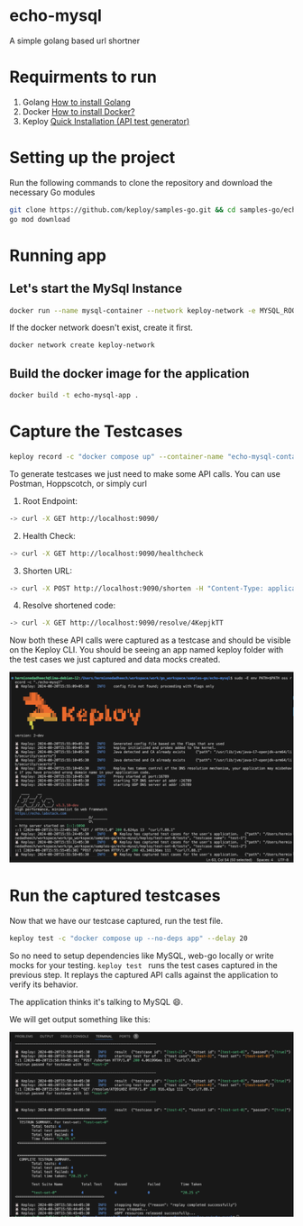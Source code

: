 # echo-mysql
A simple golang based url shortner


# Requirments to run
1. Golang [How to install Golang](https://go.dev/doc/install)
2. Docker [How to install Docker?](https://docs.docker.com/engine/install/)
3. Keploy [Quick Installation (API test generator)](https://github.com/keploy/keploy?tab=readme-ov-file#-quick-installation-api-test-generator)


# Setting up the project
Run the following commands to clone the repository and download the necessary Go modules


``` bash
git clone https://github.com/keploy/samples-go.git && cd samples-go/echo-mysql
go mod download
```


# Running app

## Let's start the MySql Instance

``` bash
docker run --name mysql-container --network keploy-network -e MYSQL_ROOT_PASSWORD=password -e MYSQL_DATABASE=uss -p 3306:3306 --rm -d mysql:latest
```

If the docker network doesn't exist, create it first.

```bash
docker network create keploy-network
```

## Build the docker image for the application 

``` bash
docker build -t echo-mysql-app . 
```

# Capture the Testcases

``` bash
keploy record -c "docker compose up" --container-name "echo-mysql-container" --buildDelay 60
```

To generate testcases we just need to make some API calls. You can use Postman, Hoppscotch, or simply curl


1. Root Endpoint:
```bash
-> curl -X GET http://localhost:9090/
```


2. Health Check:
```bash
-> curl -X GET http://localhost:9090/healthcheck
```


3. Shorten URL:
```bash
-> curl -X POST http://localhost:9090/shorten -H "Content-Type: application/json" -d '{"url": "https://github.com"}'
```


4. Resolve shortened code:

```bash
-> curl -X GET http://localhost:9090/resolve/4KepjkTT
```

Now both these API calls were captured as a testcase and should be visible on the Keploy CLI. You should be seeing an app named keploy folder with the test cases we just captured and data mocks created.

![alt text](https://github.com/Hermione2408/samples-go/blob/app/echo-mysql/img/keploy_record.png?raw=true)

# Run the captured testcases

Now that we have our testcase captured, run the test file.

```bash
keploy test -c "docker compose up --no-deps app" --delay 20
```

So no need to setup dependencies like MySQL, web-go locally or write mocks for your testing. `keploy test ` runs the test cases captured in the previous step. It replays the captured API calls against the application to verify its behavior. 

The application thinks it's talking to MySQL 😄.

We will get output something like this:

![alt text](https://github.com/Hermione2408/samples-go/blob/app/echo-mysql/img/keploy_test.png?raw=true)
